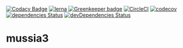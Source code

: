 [![Codacy Badge](https://api.codacy.com/project/badge/Grade/87efd00aadb44c96ad0b58a8d53b074c)](https://www.codacy.com/gh/yurikrupniktools/client-apps?utm_source=github.com&amp;utm_medium=referral&amp;utm_content=yurikrupniktools/client-apps&amp;utm_campaign=Badge_Grade)
[![lerna](https://img.shields.io/badge/maintained%20with-lerna-cc00ff.svg)](https://lerna.js.org/) 
[![Greenkeeper badge](https://badges.greenkeeper.io/yurikrupnik/mussia3.svg)](https://greenkeeper.io/)
[![CircleCI](https://circleci.com/gh/yurikrupnik/mussia3.svg?style=svg)](https://circleci.com/gh/yurikrupnik/mussia3)
[![codecov](https://codecov.io/gh/yurikrupnik/mussia2/branch/master/graph/badge.svg)](https://codecov.io/gh/yurikrupnik/mussia2)
[![dependencies Status](https://david-dm.org/yurikrupnik/mussia3/status.svg)](https://david-dm.org/yurikrupnik/mussia3)
[![devDependencies Status](https://david-dm.org/yurikrupnik/mussia3/dev-status.svg)](https://david-dm.org/yurikrupnik/mussia3?type=dev)
# mussia3
